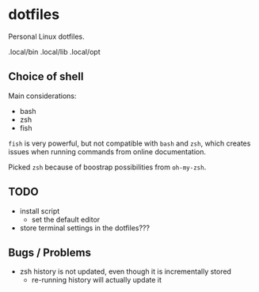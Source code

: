 # dotfiles
Personal Linux dotfiles.

.local/bin
.local/lib
.local/opt

## Choice of shell

Main considerations:

- bash
- zsh
- fish

`fish` is very powerful, but not compatible with `bash` and `zsh`, which creates issues when running commands from online documentation.

Picked `zsh` because of boostrap possibilities from `oh-my-zsh`.

## TODO

- install script
  - set the default editor
- store terminal settings in the dotfiles???

## Bugs / Problems

- zsh history is not updated, even though it is incrementally stored
  - re-running history will actually update it

